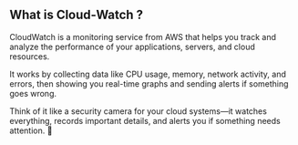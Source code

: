 ## What is Cloud-Watch ?
CloudWatch is a monitoring service from AWS that helps you track and analyze the performance of your applications, servers, and cloud resources.

It works by collecting data like CPU usage, memory, network activity, and errors, then showing you real-time graphs and sending alerts if something goes wrong.

Think of it like a security camera for your cloud systems—it watches everything, records important details, and alerts you if something needs attention. 🚀
